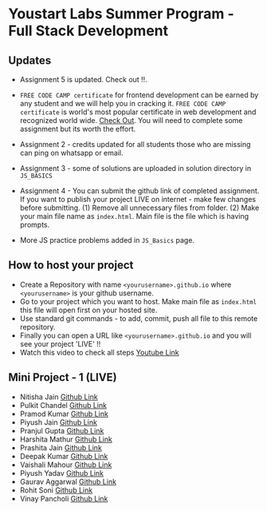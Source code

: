 # Youstart Labs Summer Program - Full Stack Development

## Updates

* Assignment 5 is updated. Check out !!.
* `FREE CODE CAMP certificate` for frontend development can be earned by any student and we will help you in cracking it. `FREE CODE CAMP certificate` is world's most popular certificate in web development and recognized world wide. [Check Out](https://www.freecodecamp.org/map#Basic-Algorithm-Scripting). You will need to complete some assignment but its worth the effort.

* Assignment 2 - credits updated for all students those who are missing can ping on whatsapp or email.
* Assignment 3 - some of solutions are uploaded in solution directory in `JS_BASICS`
* Assignment 4 - You can submit the github link of completed assignment. If you want to publish your project LIVE on internet - make few changes before submitting. (1) Remove all unnecessary files from folder. (2) Make your main file name as `index.html`. Main file is the file which is having prompts.
* More JS practice problems added in `JS_Basics` page.

## How to host your project

* Create a Repository with name `<yourusername>.github.io` where `<yourusername>` is your github username.
* Go to your project which you want to host. Make main file as `index.html` this file will open first on your hosted site.
* Use standard git commands - to add, commit, push all file to this remote repository.
* Finally you can open a URL like `<yourusername>.github.io` and you will see your project 'LIVE' !!
* Watch this video to check all steps [Youtube Link](https://youtu.be/pRdELKJK1pw)



## Mini Project - 1  (LIVE)

* Nitisha Jain [Github Link](https://nitisha-jain.github.io/Photo_gram1.github.io)
* Pulkit Chandel [Github Link](https://pulkit22.github.io/)
* Pramod Kumar [Github Link](https://pramod-knight.github.io)
* Piyush Jain [Github Link](https://piyushjain78.github.io/dist/gallery.html)
* Pranjul Gupta [Github Link](https://pranjulgupta.github.io/)
* Harshita Mathur [Github Link](https://harshita1233.github.io/)
* Prashita Jain [Github Link](Prashita12.github.io)
* Deepak Kumar [Github Link](https://deepak-kumar31.github.io/gallery.html)
* Vaishali Mahour [Github Link](https://vaishali-mahour.github.io/)
* Piyush Yadav [Github Link](https://piyushyadav.github.io/)
* Gaurav Aggarwal [Github Link](https://agarwalgaurav1604.github.io/)
* Rohit Soni [Github Link](http://Ronny7.github.io)
* Vinay Pancholi [Github Link](https://vinsp18.github.io/)
